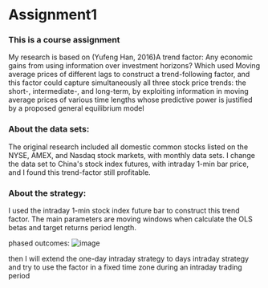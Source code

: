 # Assignment1

### This is a course assignment
My research is based on (Yufeng Han, 2016)A trend factor: Any economic gains from using information over investment horizons? Which used Moving average prices of different lags to construct a trend-following factor, and this factor could capture simultaneously all three stock price trends: the short-, intermediate-, and long-term, by exploiting information in moving average prices of various time lengths whose predictive power is justified by a proposed general equilibrium model

### About the data sets:
The original research included all domestic common stocks listed on the NYSE, AMEX, and Nasdaq stock markets, with monthly data sets. I change the data set to China's stock index futures, with intraday 1-min bar price, and I found this trend-factor still profitable.

### About the strategy:
I used the intraday 1-min stock index future bar to construct this trend factor. The main parameters are moving windows when calculate the OLS betas and target returns period length.

phased outcomes:
![image](https://user-images.githubusercontent.com/125112527/226239910-6f78f7e2-deaa-4fdc-b519-13bc5f195da6.png)

then I will extend the one-day intraday strategy to days intraday strategy and try to use the factor in a fixed time zone during an intraday trading period
